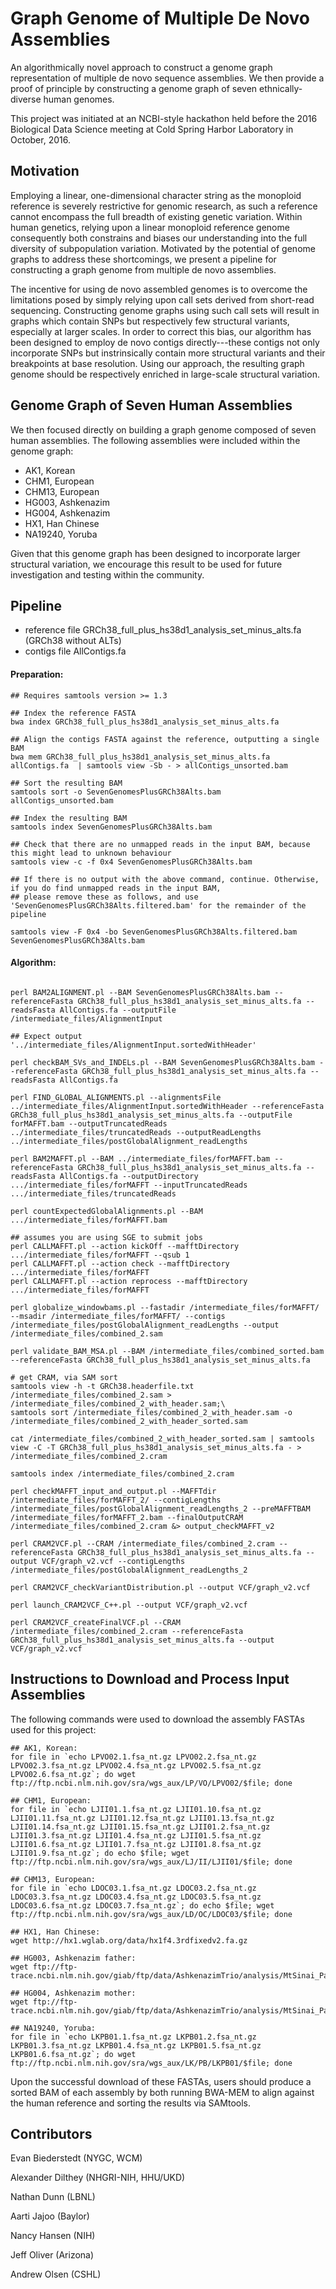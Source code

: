# Graph Genome of Multiple De Novo Assemblies

An algorithmically novel approach to construct a genome graph representation of multiple de novo sequence assemblies. We then provide a proof of principle by constructing a genome graph of seven ethnically-diverse human genomes. 

This project was initiated at an NCBI-style hackathon held before the 2016 Biological Data Science meeting at Cold Spring Harbor Laboratory in October, 2016.

## Motivation 

Employing a linear, one-dimensional character string as the monoploid reference is severely restrictive for genomic research, as such a reference cannot encompass the full breadth of existing genetic variation. Within human genetics, relying upon a linear monoploid reference genome consequently both constrains and biases our understanding into the full diversity of subpopulation variation. Motivated by the potential of genome graphs to address these shortcomings, we present a pipeline for constructing a graph genome from multiple de novo assemblies. 

The incentive for using de novo assembled genomes is to overcome the limitations posed by simply relying upon call sets derived from short-read sequencing. Constructing genome graphs using such call sets will result in graphs which contain SNPs but respectively few structural variants, especially at larger scales. In order to correct this bias, our algorithm has been designed to employ de novo contigs directly---these contigs not only incorporate SNPs but instrinsically contain more structural variants and their breakpoints at base resolution. Using our approach, the resulting graph genome should be respectively enriched in large-scale structural variation.

## Genome Graph of Seven Human Assemblies

We then focused directly on building a graph genome composed of seven human assemblies. The following assemblies were included within the genome graph:

* AK1, Korean
* CHM1, European
* CHM13, European
* HG003, Ashkenazim
* HG004, Ashkenazim
* HX1, Han Chinese
* NA19240, Yoruba

Given that this genome graph has been designed to incorporate larger structural variation, we encourage this result to be used for future investigation and testing within the community.



## Pipeline

* reference file GRCh38_full_plus_hs38d1_analysis_set_minus_alts.fa (GRCh38 without ALTs)
* contigs file AllContigs.fa

#### Preparation:
```
## Requires samtools version >= 1.3

## Index the reference FASTA
bwa index GRCh38_full_plus_hs38d1_analysis_set_minus_alts.fa

## Align the contigs FASTA against the reference, outputting a single BAM
bwa mem GRCh38_full_plus_hs38d1_analysis_set_minus_alts.fa allContigs.fa  | samtools view -Sb - > allContigs_unsorted.bam

## Sort the resulting BAM
samtools sort -o SevenGenomesPlusGRCh38Alts.bam allContigs_unsorted.bam

## Index the resulting BAM
samtools index SevenGenomesPlusGRCh38Alts.bam

## Check that there are no unmapped reads in the input BAM, because this might lead to unknown behaviour
samtools view -c -f 0x4 SevenGenomesPlusGRCh38Alts.bam

## If there is no output with the above command, continue. Otherwise, if you do find unmapped reads in the input BAM,
## please remove these as follows, and use 'SevenGenomesPlusGRCh38Alts.filtered.bam' for the remainder of the pipeline

samtools view -F 0x4 -bo SevenGenomesPlusGRCh38Alts.filtered.bam SevenGenomesPlusGRCh38Alts.bam
```

#### Algorithm:
```

perl BAM2ALIGNMENT.pl --BAM SevenGenomesPlusGRCh38Alts.bam --referenceFasta GRCh38_full_plus_hs38d1_analysis_set_minus_alts.fa --readsFasta AllContigs.fa --outputFile /intermediate_files/AlignmentInput

## Expect output '../intermediate_files/AlignmentInput.sortedWithHeader'

perl checkBAM_SVs_and_INDELs.pl --BAM SevenGenomesPlusGRCh38Alts.bam --referenceFasta GRCh38_full_plus_hs38d1_analysis_set_minus_alts.fa --readsFasta AllContigs.fa

perl FIND_GLOBAL_ALIGNMENTS.pl --alignmentsFile ../intermediate_files/AlignmentInput.sortedWithHeader --referenceFasta GRCh38_full_plus_hs38d1_analysis_set_minus_alts.fa --outputFile forMAFFT.bam --outputTruncatedReads ../intermediate_files/truncatedReads --outputReadLengths ../intermediate_files/postGlobalAlignment_readLengths

perl BAM2MAFFT.pl --BAM ../intermediate_files/forMAFFT.bam --referenceFasta GRCh38_full_plus_hs38d1_analysis_set_minus_alts.fa --readsFasta AllContigs.fa --outputDirectory .../intermediate_files/forMAFFT --inputTruncatedReads .../intermediate_files/truncatedReads 

perl countExpectedGlobalAlignments.pl --BAM .../intermediate_files/forMAFFT.bam

## assumes you are using SGE to submit jobs
perl CALLMAFFT.pl --action kickOff --mafftDirectory .../intermediate_files/forMAFFT --qsub 1
perl CALLMAFFT.pl --action check --mafftDirectory .../intermediate_files/forMAFFT
perl CALLMAFFT.pl --action reprocess --mafftDirectory .../intermediate_files/forMAFFT

perl globalize_windowbams.pl --fastadir /intermediate_files/forMAFFT/ --msadir /intermediate_files/forMAFFT/ --contigs /intermediate_files/postGlobalAlignment_readLengths --output /intermediate_files/combined_2.sam

perl validate_BAM_MSA.pl --BAM /intermediate_files/combined_sorted.bam --referenceFasta GRCh38_full_plus_hs38d1_analysis_set_minus_alts.fa

# get CRAM, via SAM sort
samtools view -h -t GRCh38.headerfile.txt /intermediate_files/combined_2.sam > /intermediate_files/combined_2_with_header.sam;\
samtools sort /intermediate_files/combined_2_with_header.sam -o /intermediate_files/combined_2_with_header_sorted.sam

cat /intermediate_files/combined_2_with_header_sorted.sam | samtools view -C -T GRCh38_full_plus_hs38d1_analysis_set_minus_alts.fa - > /intermediate_files/combined_2.cram

samtools index /intermediate_files/combined_2.cram

perl checkMAFFT_input_and_output.pl --MAFFTdir /intermediate_files/forMAFFT_2/ --contigLengths /intermediate_files/postGlobalAlignment_readLengths_2 --preMAFFTBAM /intermediate_files/forMAFFT_2.bam --finalOutputCRAM /intermediate_files/combined_2.cram &> output_checkMAFFT_v2

perl CRAM2VCF.pl --CRAM /intermediate_files/combined_2.cram --referenceFasta GRCh38_full_plus_hs38d1_analysis_set_minus_alts.fa --output VCF/graph_v2.vcf --contigLengths /intermediate_files/postGlobalAlignment_readLengths_2

perl CRAM2VCF_checkVariantDistribution.pl --output VCF/graph_v2.vcf

perl launch_CRAM2VCF_C++.pl --output VCF/graph_v2.vcf

perl CRAM2VCF_createFinalVCF.pl --CRAM /intermediate_files/combined_2.cram --referenceFasta GRCh38_full_plus_hs38d1_analysis_set_minus_alts.fa --output VCF/graph_v2.vcf

```

## Instructions to Download and Process Input Assemblies

The following commands were used to download the assembly FASTAs used for this project:

```
## AK1, Korean:
for file in `echo LPVO02.1.fsa_nt.gz LPVO02.2.fsa_nt.gz LPVO02.3.fsa_nt.gz LPVO02.4.fsa_nt.gz LPVO02.5.fsa_nt.gz LPVO02.6.fsa_nt.gz`; do wget ftp://ftp.ncbi.nlm.nih.gov/sra/wgs_aux/LP/VO/LPVO02/$file; done

## CHM1, European:
for file in `echo LJII01.1.fsa_nt.gz LJII01.10.fsa_nt.gz LJII01.11.fsa_nt.gz LJII01.12.fsa_nt.gz LJII01.13.fsa_nt.gz LJII01.14.fsa_nt.gz LJII01.15.fsa_nt.gz LJII01.2.fsa_nt.gz LJII01.3.fsa_nt.gz LJII01.4.fsa_nt.gz LJII01.5.fsa_nt.gz LJII01.6.fsa_nt.gz LJII01.7.fsa_nt.gz LJII01.8.fsa_nt.gz LJII01.9.fsa_nt.gz`; do echo $file; wget ftp://ftp.ncbi.nlm.nih.gov/sra/wgs_aux/LJ/II/LJII01/$file; done
 
## CHM13, European:
for file in `echo LDOC03.1.fsa_nt.gz LDOC03.2.fsa_nt.gz LDOC03.3.fsa_nt.gz LDOC03.4.fsa_nt.gz LDOC03.5.fsa_nt.gz LDOC03.6.fsa_nt.gz LDOC03.7.fsa_nt.gz`; do echo $file; wget ftp://ftp.ncbi.nlm.nih.gov/sra/wgs_aux/LD/OC/LDOC03/$file; done

## HX1, Han Chinese:
wget http://hx1.wglab.org/data/hx1f4.3rdfixedv2.fa.gz

## HG003, Ashkenazim father:
wget ftp://ftp-trace.ncbi.nlm.nih.gov/giab/ftp/data/AshkenazimTrio/analysis/MtSinai_PacBio_Assembly_falcon_03282016/hg003_p_and_a_ctg.fa
 
## HG004, Ashkenazim mother:
wget ftp://ftp-trace.ncbi.nlm.nih.gov/giab/ftp/data/AshkenazimTrio/analysis/MtSinai_PacBio_Assembly_falcon_03282016/hg004_p_and_a_ctg.fa

## NA19240, Yoruba:
for file in `echo LKPB01.1.fsa_nt.gz LKPB01.2.fsa_nt.gz LKPB01.3.fsa_nt.gz LKPB01.4.fsa_nt.gz LKPB01.5.fsa_nt.gz LKPB01.6.fsa_nt.gz`; do wget ftp://ftp.ncbi.nlm.nih.gov/sra/wgs_aux/LK/PB/LKPB01/$file; done
```
Upon the successful download of these FASTAs, users should produce a sorted BAM of each assembly by both running BWA-MEM to align against the human reference and sorting the results via SAMtools.



## Contributors

Evan Biederstedt (NYGC, WCM)

Alexander Dilthey (NHGRI-NIH, HHU/UKD)

Nathan Dunn (LBNL)

Aarti Jajoo (Baylor)

Nancy Hansen (NIH)

Jeff Oliver (Arizona)

Andrew Olsen (CSHL)
